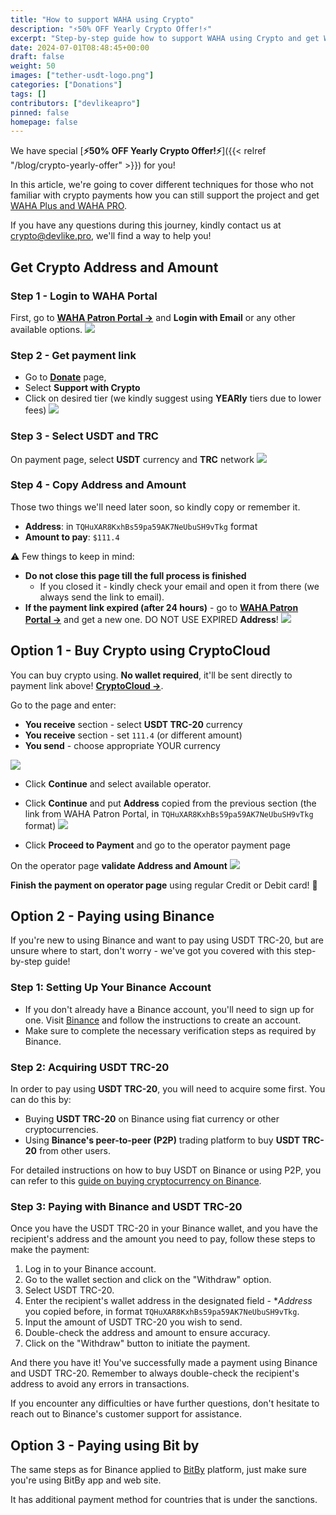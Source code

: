 ```yaml
---
title: "How to support WAHA using Crypto"
description: "⚡50% OFF Yearly Crypto Offer!⚡"
excerpt: "Step-by-step guide how to support WAHA using Crypto and get WAHA Plus or PRO versions."
date: 2024-07-01T08:48:45+00:00
draft: false
weight: 50
images: ["tether-usdt-logo.png"]
categories: ["Donations"]
tags: []
contributors: ["devlikeapro"]
pinned: false
homepage: false
---
```


We have special [**⚡50% OFF Yearly Crypto Offer!⚡**]({{< relref "/blog/crypto-yearly-offer" >}}) for you! 

In this article, we're going to cover different techniques for those who not familiar with crypto payments how you can still support the project 
and get [WAHA Plus and WAHA PRO](/pricing). 

If you have any questions during this journey, kindly contact us at 
<a href="mailto:waha@devlike.pro?subject=Crypto+Payments">crypto@devlike.pro</a>, 
we'll find a way to help you!

## Get Crypto Address and Amount
### Step 1 - Login to WAHA Portal

First, go to 
<a href="https://portal.devlike.pro" target="_blank"><b>WAHA Patron Portal -></b></a>
and **Login with Email** or any other available options.
![](crypto-0-login.png)

### Step 2 - Get payment link
- Go to
<a href="https://portal.devlike.pro/donate" target="_blank"><b>Donate</b></a> page,
- Select **Support with Crypto**
- Click on desired tier (we kindly suggest using **YEARly** tiers due to lower fees)
![](crypto-1-portal.png)

### Step 3 - Select USDT and TRC
On payment page, select **USDT** currency and **TRC** network
![](crypto-2-usdt-trc.png)

### Step 4 - Copy Address and Amount
Those two things we'll need later soon, so kindly copy or remember it.
- **Address**: in `TQHuXAR8KxhBs59pa59AK7NeUbuSH9vTkg` format
- **Amount to pay**: `$111.4`

⚠️ Few things to keep in mind:
- **Do not close this page till the full process is finished**
  - If you closed it - kindly check your email and open it from there (we always send the link to email).
- **If the payment link expired (after 24 hours)** - go to [**WAHA Patron Portal ->**](https://portal.devlike.pro) and get a new one. DO NOT USE EXPIRED **Address**!
![](crypto-3-address.png)


## Option 1 - Buy Crypto using CryptoCloud
You can buy crypto using. **No wallet required**, it'll be sent directly to payment link above!
<a href="https://buy.cryptocloud.plus/?lang=en"><b>CryptoCloud -></b></a>. 

Go to the page and enter:
- **You receive** section - select **USDT TRC-20** currency
- **You receive** section - set `111.4` (or different amount)
- **You send** - choose appropriate YOUR currency

![](crypto-4-buy-crypto.png)

- Click **Continue** and select available operator.
- Click **Continue** and put **Address** copied from the previous section (the link from WAHA Patron Portal, in `TQHuXAR8KxhBs59pa59AK7NeUbuSH9vTkg` format)
![](crypto-5-put-address.png)

- Click **Proceed to Payment** and go to the operator payment page

On the operator page **validate Address and Amount**
![](crypto-6-validate-amount.png)

**Finish the payment on operator page** using regular Credit or Debit card! 🎉

## Option 2 - Paying using Binance
If you're new to using Binance and want to pay using USDT TRC-20, but are unsure where to start, don't worry - we've got you covered with this step-by-step guide!

### Step 1: Setting Up Your Binance Account
- If you don't already have a Binance account, you'll need to sign up for one. Visit [Binance](https://www.binance.com/) and follow the instructions to create an account.
- Make sure to complete the necessary verification steps as required by Binance.

### Step 2: Acquiring USDT TRC-20
In order to pay using **USDT TRC-20**, you will need to acquire some first. You can do this by:
- Buying **USDT TRC-20** on Binance using fiat currency or other cryptocurrencies.
- Using **Binance's peer-to-peer (P2P)** trading platform to buy **USDT TRC-20** from other users.

For detailed instructions on how to buy USDT on Binance or using P2P, you can refer to this [guide on buying cryptocurrency on Binance](https://www.binance.com/en/support/faq).

### Step 3: Paying with Binance and USDT TRC-20
Once you have the USDT TRC-20 in your Binance wallet, and you have the recipient's address and the amount you need to pay, follow these steps to make the payment:
1. Log in to your Binance account.
2. Go to the wallet section and click on the "Withdraw" option.
3. Select USDT TRC-20.
4. Enter the recipient's wallet address in the designated field - **Address* you copied before, in format `TQHuXAR8KxhBs59pa59AK7NeUbuSH9vTkg`.
5. Input the amount of USDT TRC-20 you wish to send.
6. Double-check the address and amount to ensure accuracy.
7. Click on the "Withdraw" button to initiate the payment.

And there you have it! You've successfully made a payment using Binance and USDT TRC-20. Remember to always double-check the recipient's address to avoid any errors in transactions.

If you encounter any difficulties or have further questions, don't hesitate to reach out to Binance's customer support for assistance.


## Option 3 - Paying using Bit by
The same steps as for Binance applied to [BitBy](https://www.bybit.com/en/) platform, just make sure you're using BitBy app and web site.

It has additional payment method for countries that is under the sanctions.
